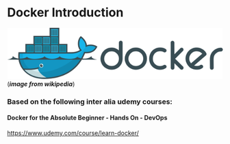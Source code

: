 # Docker Introduction





![absolutebeginner](./images/Introduction/610px-Docker_(container_engine)_logo.svg.png) (***image from wikipedia***)


### Based on the following inter alia udemy courses:

#### Docker for the Absolute Beginner - Hands On - DevOps
https://www.udemy.com/course/learn-docker/


